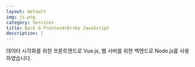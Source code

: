 ```yaml
---
layout: default
img: js.png
category: Services
title: Back & Frontend<br>by JavaScript
description: |
---
```

데이터 시각화를 위한 프론트엔드로 Vue.js, 웹 서버를 위한 백엔드로 Node.js를 사용하였습니다.